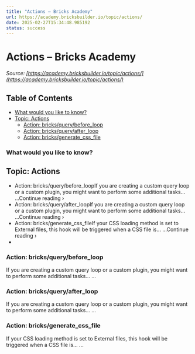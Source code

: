 ```yaml
---
title: "Actions – Bricks Academy"
url: https://academy.bricksbuilder.io/topic/actions/
date: 2025-02-27T15:34:48.985192
status: success
---
```


# Actions – Bricks Academy

*Source: [https://academy.bricksbuilder.io/topic/actions/](https://academy.bricksbuilder.io/topic/actions/)*

## Table of Contents

  - [What  would you like to know?](#what--would-you-like-to-know)
- [Topic: Actions](#topic-actions)
  - [Action: bricks/query/before_loop](#action-bricksquerybeforeloop)
  - [Action: bricks/query/after_loop](#action-bricksqueryafterloop)
  - [Action: bricks/generate_css_file](#action-bricksgeneratecssfile)

### What  would you like to know?

## Topic: Actions

- Action: bricks/query/before_loopIf you are creating a custom query loop or a custom plugin, you might want to perform some additional tasks… ...Continue reading ›
- Action: bricks/query/after_loopIf you are creating a custom query loop or a custom plugin, you might want to perform some additional tasks… ...Continue reading ›
- Action: bricks/generate_css_fileIf your CSS loading method is set to External files, this hook will be triggered when a CSS file is… ...Continue reading ›
-

### Action: bricks/query/before_loop

If you are creating a custom query loop or a custom plugin, you might want to perform some additional tasks… ...

### Action: bricks/query/after_loop

If you are creating a custom query loop or a custom plugin, you might want to perform some additional tasks… ...

### Action: bricks/generate_css_file

If your CSS loading method is set to External files, this hook will be triggered when a CSS file is… ...

